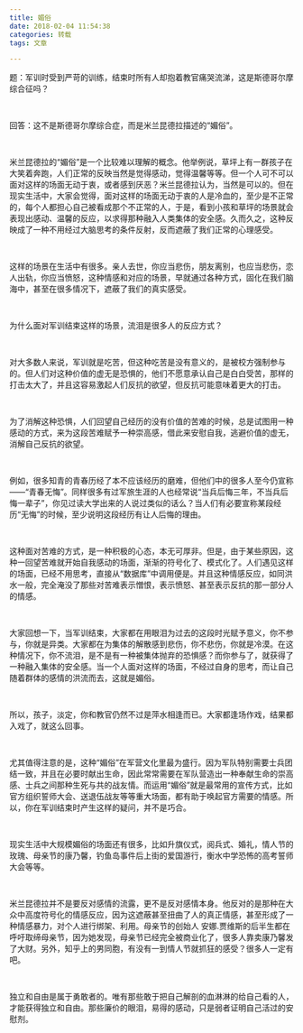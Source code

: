 ```yaml
---
title: 媚俗
date: 2018-02-04 11:54:38
categories: 转载
tags: 文章

---
```

<div class="WB_editor_iframe" node-type="contentBody" style="opacity: 1; zoom: 1;">
                    <p>​​题：军训时受到严苛的训练，结束时所有人却抱着教官痛哭流涕，这是斯德哥尔摩综合征吗？</p><p><br></p><p>回答：这不是斯德哥尔摩综合症，而是米兰昆德拉描述的“媚俗”。</p><p><br></p><p>米兰昆德拉的“媚俗”是一个比较难以理解的概念。他举例说，草坪上有一群孩子在大笑着奔跑，人们正常的反映当然是觉得感动，觉得温馨等等。但一个人可不可以面对这样的场面无动于衷，或者感到厌恶？米兰昆德拉认为，当然是可以的。但在现实生活中，大家会觉得，面对这样的场面无动于衷的人是冷血的，至少是不正常的，每个人都担心自己被看成那个不正常的人，于是，看到小孩和草坪的场景就会表现出感动、温馨的反应，以求得那种融入人类集体的安全感。久而久之，这种反映成了一种不用经过大脑思考的条件反射，反而遮蔽了我们正常的心理感受。</p><p><br></p><p>这样的场景在生活中有很多。亲人去世，你应当悲伤，朋友离别，也应当悲伤，恋人出轨，你应当愤怒，这种情感和对应的场景，早就通过各种方式，固化在我们脑海中，甚至在很多情况下，遮蔽了我们的真实感受。</p><p><br></p><p>为什么面对军训结束这样的场景，流泪是很多人的反应方式？ </p><p><br></p><p>对大多数人来说，军训就是吃苦，但这种吃苦是没有意义的，是被校方强制参与的。但人们对这种价值的虚无是恐惧的，他们不愿意承认自己是白白受苦，那样的打击太大了，并且这容易激起人们反抗的欲望，但反抗可能意味着更大的打击。</p><p><br></p><p>为了消解这种恐惧，人们回望自己经历的没有价值的苦难的时候，总是试图用一种感动的方式，来为这段苦难赋予一种崇高感，借此来安慰自我，逃避价值的虚无，消解自己反抗的欲望。</p><p><br></p><p>例如，很多知青的青春历经了本不应该经历的磨难，但他们中的很多人至今仍宣称——“青春无悔”。同样很多有过军旅生涯的人也经常说“当兵后悔三年，不当兵后悔一辈子”，你见过读大学出来的人说过类似的话么？当人们有必要宣称某段经历“无悔”的时候，至少说明这段经历有让人后悔的理由。</p><p><br></p><p>这种面对苦难的方式，是一种积极的心态，本无可厚非。但是，由于某些原因，这种一回望苦难就开始自我感动的场面，渐渐的符号化了、模式化了。人们遇见这样的场面，已经不用思考，直接从“数据库”中调用便是。并且这种情感反应，如同洪水一般，完全淹没了那些对苦难表示憎恨，表示愤怒、甚至表示反抗的那一部分人的情感。</p><p><br></p><p>大家回想一下，当军训结束，大家都在用眼泪为过去的这段时光赋予意义，你不参与，你就是异类。大家都在为集体的解散感到悲伤，你不悲伤，你就是冷漠。在这种情况下，你不流泪，是不是有一种被集体抛弃的恐惧感？而你参与了，就获得了一种融入集体的安全感。当一个人面对这样的场面，不经过自身的思考，而让自己随着群体的感情的洪流而去，这就是媚俗。</p><p><br></p><p>所以，孩子，淡定，你和教官仍然不过是萍水相逢而已。大家都逢场作戏，结果都入戏了，就这么回事。 </p><p><br></p><p>尤其值得注意的是，这种“媚俗”在军营文化里最为盛行。因为军队特别需要士兵团结一致，并且在必要时献出生命，因此常常需要在军队营造出一种奉献生命的崇高感、士兵之间那种生死与共的战友情。而运用“媚俗”就是最常用的宣传方式，比如官方组织誓师大会、送退伍战友等等重大场面，都有助于唤起官方需要的情感。所以，你在军训结束时产生这样的疑问，并不是巧合。</p><p><br></p><p>现实生活中大规模媚俗的场面还有很多，比如升旗仪式，阅兵式、婚礼，情人节的玫瑰、母亲节的康乃馨，钓鱼岛事件后上街的爱国游行，衡水中学恐怖的高考誓师大会等等。</p><p><br></p><p>米兰昆德拉并不是要反对感情的流露，更不是反对感情本身。他反对的是那种在大众中高度符号化的情感反应，因为这遮蔽甚至扭曲了人的真正情感，甚至形成了一种情感暴力，对个人进行绑架、利用。母亲节的创始人 安娜.贾维斯的后半生都在呼吁取缔母亲节，因为她发现，母亲节已经完全被商业化了，很多人靠卖康乃馨发了大财。另外，知乎上的男同胞，有没有一到情人节就抓狂的感受？很多人一定有吧。</p><p><br></p><p>独立和自由是属于勇敢者的。唯有那些敢于把自己解剖的血淋淋的给自己看的人，才能获得独立和自由。那些廉价的眼泪，易得的感动，只是弱者证明自己活过的安慰剂。 ​​​​</p>                                        </div>